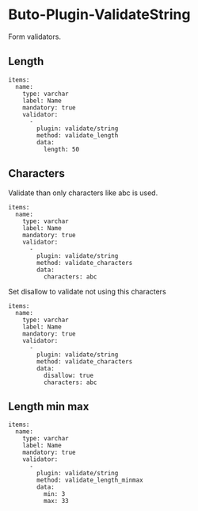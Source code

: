 # Buto-Plugin-ValidateString
Form validators.
## Length
```
items:
  name:
    type: varchar
    label: Name
    mandatory: true
    validator:
      -
        plugin: validate/string
        method: validate_length
        data:
          length: 50
```
## Characters
Validate than only characters like abc is used.
```
items:
  name:
    type: varchar
    label: Name
    mandatory: true
    validator:
      -
        plugin: validate/string
        method: validate_characters
        data:
          characters: abc
```
Set disallow to validate not using this characters
```
items:
  name:
    type: varchar
    label: Name
    mandatory: true
    validator:
      -
        plugin: validate/string
        method: validate_characters
        data:
          disallow: true
          characters: abc
```
## Length min max
```
items:
  name:
    type: varchar
    label: Name
    mandatory: true
    validator:
      -
        plugin: validate/string
        method: validate_length_minmax
        data:
          min: 3
          max: 33
```
